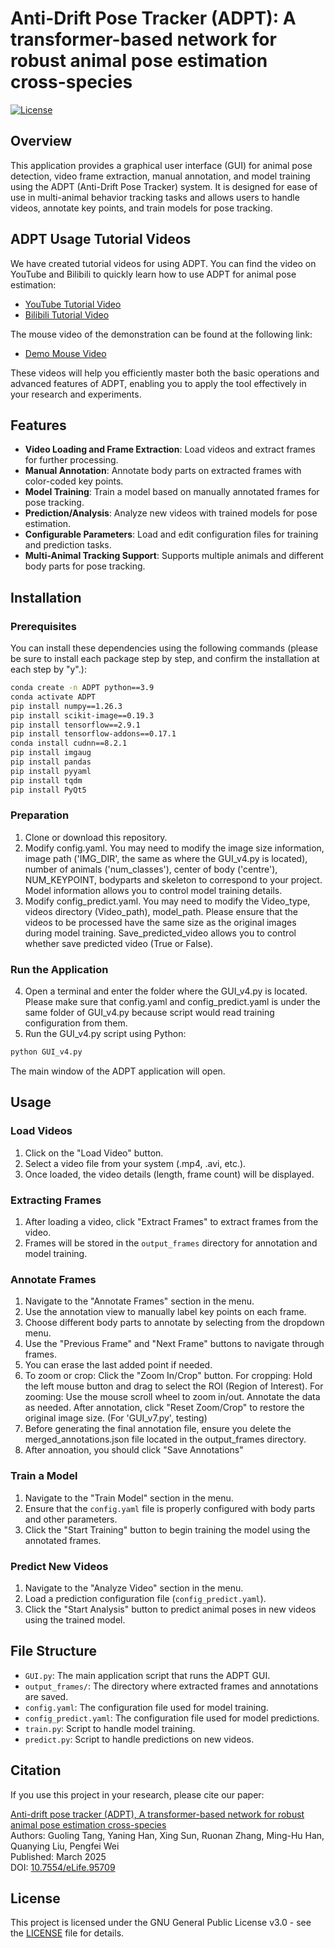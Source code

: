 
# Anti-Drift Pose Tracker (ADPT): A transformer-based network for robust animal pose estimation cross-species

[![License](https://img.shields.io/badge/License-GPLv3-blue.svg)](LICENSE)

## Overview

This application provides a graphical user interface (GUI) for animal pose detection, video frame extraction, manual annotation, and model training using the ADPT (Anti-Drift Pose Tracker) system. It is designed for ease of use in multi-animal behavior tracking tasks and allows users to handle videos, annotate key points, and train models for pose tracking.

## ADPT Usage Tutorial Videos

We have created tutorial videos for using ADPT. You can find the video on YouTube and Bilibili to quickly learn how to use ADPT for animal pose estimation:

- [YouTube Tutorial Video](https://youtu.be/evtoOAChXeU)
- [Bilibili Tutorial Video](https://www.bilibili.com/video/BV1wbCHY1EYx/?share_source=copy_web&vd_source=46c72ebafcd31f08bf970187e3f7440e)

The mouse video of the demonstration can be found at the following link:

- [Demo Mouse Video](https://zenodo.org/records/14566416?token=eyJhbGciOiJIUzUxMiJ9.eyJpZCI6ImMzMjE0MWUzLTkxNjUtNGJmMy05MzllLTY5MmU2MjJmNGUzOSIsImRhdGEiOnt9LCJyYW5kb20iOiJiMjI2MTJjZWVkYzdjYjk5MmEyMTNjOTAyYTRjOTZjMiJ9.gN6eP6tgAxeb8f3fbWynCVYYFjKdq1JFYqTkBhF37d5ALmYXM7odRNe3_UyNC0x8K4PgW3zPKuCniHEIvdEPcQ)

These videos will help you efficiently master both the basic operations and advanced features of ADPT, enabling you to apply the tool effectively in your research and experiments.


## Features

- **Video Loading and Frame Extraction**: Load videos and extract frames for further processing.
- **Manual Annotation**: Annotate body parts on extracted frames with color-coded key points.
- **Model Training**: Train a model based on manually annotated frames for pose tracking.
- **Prediction/Analysis**: Analyze new videos with trained models for pose estimation.
- **Configurable Parameters**: Load and edit configuration files for training and prediction tasks.
- **Multi-Animal Tracking Support**: Supports multiple animals and different body parts for pose tracking.

## Installation

### Prerequisites

You can install these dependencies using the following commands (please be sure to install each package step by step, and confirm the installation at each step by "y".):

```bash
conda create -n ADPT python==3.9
conda activate ADPT
pip install numpy==1.26.3
pip install scikit-image==0.19.3
pip install tensorflow==2.9.1
pip install tensorflow-addons==0.17.1
conda install cudnn==8.2.1
pip install imgaug
pip install pandas
pip install pyyaml
pip install tqdm
pip install PyQt5
```

### Preparation

1. Clone or download this repository.
2. Modify config.yaml. You may need to modify the image size information, image path ('IMG_DIR', the same as where the GUI_v4.py is located), number of animals ('num_classes'), center of body ('centre'), NUM_KEYPOINT, bodyparts and skeleton to correspond to your project. Model information allows you to control model training details.
3. Modify config_predict.yaml. You may need to modify the Video_type, videos directory (Video_path), model_path. Please ensure that the videos to be processed have the same size as the original images during model training. Save_predicted_video allows you to control whether save predicted video (True or False).

### Run the Application

4. Open a terminal and enter the folder where the GUI_v4.py is located. Please make sure that config.yaml and config_predict.yaml is under the same folder of GUI_v4.py because script would read training configuration from them.
5. Run the GUI_v4.py script using Python:

```bash
python GUI_v4.py
```

The main window of the ADPT application will open.

## Usage

### Load Videos

1. Click on the "Load Video" button.
2. Select a video file from your system (.mp4, .avi, etc.).
3. Once loaded, the video details (length, frame count) will be displayed.

### Extracting Frames

1. After loading a video, click "Extract Frames" to extract frames from the video.
2. Frames will be stored in the `output_frames` directory for annotation and model training.

### Annotate Frames

1. Navigate to the "Annotate Frames" section in the menu.
2. Use the annotation view to manually label key points on each frame.
3. Choose different body parts to annotate by selecting from the dropdown menu.
4. Use the "Previous Frame" and "Next Frame" buttons to navigate through frames.
5. You can erase the last added point if needed.
6. To zoom or crop:
    Click the "Zoom In/Crop" button.
    For cropping: Hold the left mouse button and drag to select the ROI (Region of Interest).
    For zooming: Use the mouse scroll wheel to zoom in/out.
    Annotate the data as needed.
    After annotation, click "Reset Zoom/Crop" to restore the original image size.
    (For 'GUI_v7.py', testing)
8. Before generating the final annotation file, ensure you delete the merged_annotations.json file located in the output_frames directory.
9. After annoation, you should click "Save Annotations"

### Train a Model
1. Navigate to the "Train Model" section in the menu.
2. Ensure that the `config.yaml` file is properly configured with body parts and other parameters.
3. Click the "Start Training" button to begin training the model using the annotated frames.

### Predict New Videos

1. Navigate to the "Analyze Video" section in the menu.
2. Load a prediction configuration file (`config_predict.yaml`).
3. Click the "Start Analysis" button to predict animal poses in new videos using the trained model.


## File Structure

- `GUI.py`: The main application script that runs the ADPT GUI.
- `output_frames/`: The directory where extracted frames and annotations are saved.
- `config.yaml`: The configuration file used for model training.
- `config_predict.yaml`: The configuration file used for model predictions.
- `train.py`: Script to handle model training.
- `predict.py`: Script to handle predictions on new videos.
  
## Citation

If you use this project in your research, please cite our paper:

[Anti-drift pose tracker (ADPT), A transformer-based network for robust animal pose estimation cross-species](https://doi.org/10.7554/eLife.95709)  
Authors: Guoling Tang, Yaning Han, Xing Sun, Ruonan Zhang, Ming-Hu Han, Quanying Liu, Pengfei Wei  
Published: March 2025  
DOI: [10.7554/eLife.95709](https://doi.org/10.7554/eLife.95709)

## License

This project is licensed under the GNU General Public License v3.0 - see the [LICENSE](LICENSE.txt) file for details.

